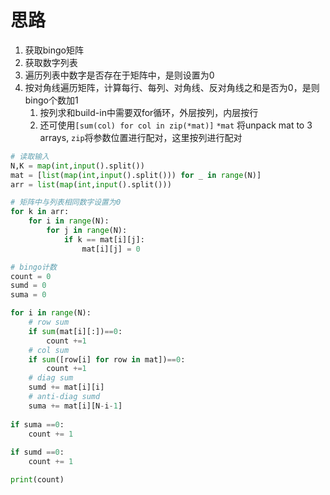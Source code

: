# 思路

1. 获取bingo矩阵
2. 获取数字列表
3. 遍历列表中数字是否存在于矩阵中，是则设置为0
4. 按对角线遍历矩阵，计算每行、每列、对角线、反对角线之和是否为0，是则bingo个数加1
   1. 按列求和build-in中需要双for循环，外层按列，内层按行
   2. 还可使用`[sum(col) for col in zip(*mat)]` `*mat` 将unpack mat to 3 arrays, `zip`将参数位置进行配对，这里按列进行配对

```python
# 读取输入
N,K = map(int,input().split())
mat = [list(map(int,input().split())) for _ in range(N)]
arr = list(map(int,input().split()))

# 矩阵中与列表相同数字设置为0
for k in arr:
    for i in range(N):
        for j in range(N):
            if k == mat[i][j]:
                mat[i][j] = 0

# bingo计数
count = 0
sumd = 0
suma = 0

for i in range(N):
    # row sum
    if sum(mat[i][:])==0:
        count +=1
    # col sum
    if sum([row[i] for row in mat])==0:
        count +=1 
    # diag sum
    sumd += mat[i][i]
    # anti-diag sumd
    suma += mat[i][N-i-1]
    
if suma ==0:
    count += 1
            
if sumd ==0:
    count += 1

print(count)
```

